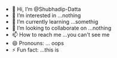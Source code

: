 - 👋 Hi, I’m @Shubhadip-Datta
- 👀 I’m interested in ...nothing
- 🌱 I’m currently learning ...somethig
- 💞️ I’m looking to collaborate on ...nothing
- 📫 How to reach me ...you can't see me
- 😄 Pronouns: ... oops
- ⚡ Fun fact: ...this is

<!---
Shubhadip-Datta/Shubhadip-Datta is a ✨ special ✨ repository because its `README.md` (this file) appears on your GitHub profile.
You can click the Preview link to take a look at your changes.
--->
